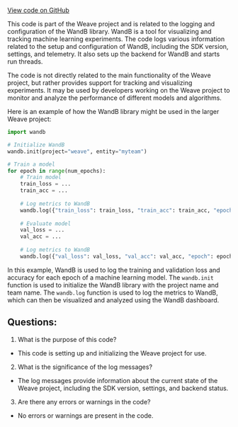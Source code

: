 [View code on GitHub](https://github.com/wandb/weave/examples/app/wandb/run-20230620_192556-f05k0qha/logs/debug.log)

This code is part of the Weave project and is related to the logging and configuration of the WandB library. WandB is a tool for visualizing and tracking machine learning experiments. The code logs various information related to the setup and configuration of WandB, including the SDK version, settings, and telemetry. It also sets up the backend for WandB and starts run threads.

The code is not directly related to the main functionality of the Weave project, but rather provides support for tracking and visualizing experiments. It may be used by developers working on the Weave project to monitor and analyze the performance of different models and algorithms.

Here is an example of how the WandB library might be used in the larger Weave project:

```python
import wandb

# Initialize WandB
wandb.init(project="weave", entity="myteam")

# Train a model
for epoch in range(num_epochs):
    # Train model
    train_loss = ...
    train_acc = ...
    
    # Log metrics to WandB
    wandb.log({"train_loss": train_loss, "train_acc": train_acc, "epoch": epoch})
    
    # Evaluate model
    val_loss = ...
    val_acc = ...
    
    # Log metrics to WandB
    wandb.log({"val_loss": val_loss, "val_acc": val_acc, "epoch": epoch})
```

In this example, WandB is used to log the training and validation loss and accuracy for each epoch of a machine learning model. The `wandb.init` function is used to initialize the WandB library with the project name and team name. The `wandb.log` function is used to log the metrics to WandB, which can then be visualized and analyzed using the WandB dashboard.
## Questions: 
 1. What is the purpose of this code?
- This code is setting up and initializing the Weave project for use.

2. What is the significance of the log messages?
- The log messages provide information about the current state of the Weave project, including the SDK version, settings, and backend status.

3. Are there any errors or warnings in the code?
- No errors or warnings are present in the code.